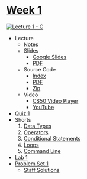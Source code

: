[Week 1](https://cs50.harvard.edu/college/2020/fall/weeks/1/#week-1)
====================================================================

[![Lecture 1 - C](https://user-images.githubusercontent.com/70669575/148873741-816ba25c-45c7-4617-b6ca-54101be7b1c2.gif)](https://www.youtube.com/watch?v=iRkKEHybf9M)

-   Lecture
    -   [Notes](https://cs50.harvard.edu/college/2020/fall/notes/1/)
    -   Slides
        -   [Google Slides](https://docs.google.com/presentation/d/1_BSY-aHIw8Xa__FL0HyAFoevLW7GHcTnx8j52dn0LsI/edit?usp=sharing)
        -   [PDF](https://cdn.cs50.net/2020/fall/lectures/1/lecture1.pdf)
    -   Source Code
        -   [Index](https://cdn.cs50.net/2020/fall/lectures/1/src1/)
        -   [PDF](https://cdn.cs50.net/2020/fall/lectures/1/src1.pdf)
        -   [Zip](https://cdn.cs50.net/2020/fall/lectures/1/src1.zip)
    -   Video
        -   [CS50 Video Player](https://video.cs50.io/iRkKEHybf9M?start=490)
        -   [YouTube](https://www.youtube.com/watch?v=iRkKEHybf9M&start=490)
-   [Quiz 1](https://cs50.harvard.edu/college/2020/fall/quizzes/1/)
-   Shorts
    1.  [Data Types](https://video.cs50.io/q6K8KMqt8wQ)
    2.  [Operators](https://video.cs50.io/7apBtlEkJzk)
    3.  [Conditional Statements](https://video.cs50.io/FqUeHzvci10)
    4.  [Loops](https://video.cs50.io/QOvo-xFL9II)
    5.  [Command Line](https://video.cs50.io/lnYKOnz9ln8)
-   [Lab 1](https://cs50.harvard.edu/college/2020/fall/labs/1/)
-   [Problem Set 1](https://cs50.harvard.edu/college/2020/fall/psets/1/)
    -   [Staff Solutions](https://cs50.harvard.edu/college/2020/fall/psets/#problem-set-solutions)
